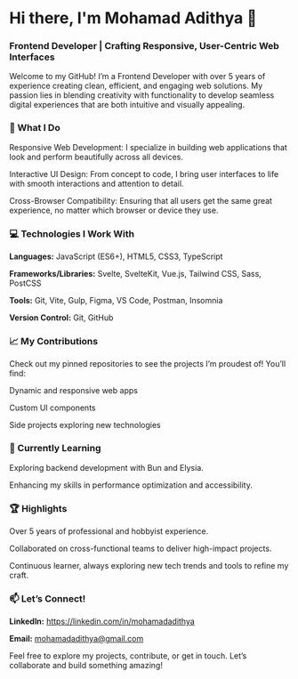 # Hi there, I'm Mohamad Adithya 👋

### Frontend Developer | Crafting Responsive, User-Centric Web Interfaces

Welcome to my GitHub! I’m a Frontend Developer with over 5 years of experience creating clean, efficient, and engaging web solutions. My passion lies in blending creativity with functionality to develop seamless digital experiences that are both intuitive and visually appealing.

### 🚀 What I Do

Responsive Web Development: I specialize in building web applications that look and perform beautifully across all devices.

Interactive UI Design: From concept to code, I bring user interfaces to life with smooth interactions and attention to detail.

Cross-Browser Compatibility: Ensuring that all users get the same great experience, no matter which browser or device they use.


### 💻 Technologies I Work With

**Languages:** JavaScript (ES6+), HTML5, CSS3, TypeScript

**Frameworks/Libraries:** Svelte, SvelteKit, Vue.js, Tailwind CSS, Sass, PostCSS

**Tools:** Git, Vite, Gulp, Figma, VS Code, Postman, Insomnia

**Version Control:** Git, GitHub


### 📈 My Contributions

Check out my pinned repositories to see the projects I’m proudest of! You’ll find:

Dynamic and responsive web apps

Custom UI components

Side projects exploring new technologies


### 🌱 Currently Learning

Exploring backend development with Bun and Elysia.

Enhancing my skills in performance optimization and accessibility.


### 🏆 Highlights

Over 5 years of professional and hobbyist experience.

Collaborated on cross-functional teams to deliver high-impact projects.

Continuous learner, always exploring new tech trends and tools to refine my craft.


### 📫 Let’s Connect!

**LinkedIn:** https://linkedin.com/in/mohamadadithya

**Email:** mohamadadithya@gmail.com


Feel free to explore my projects, contribute, or get in touch. Let’s collaborate and build something amazing!

